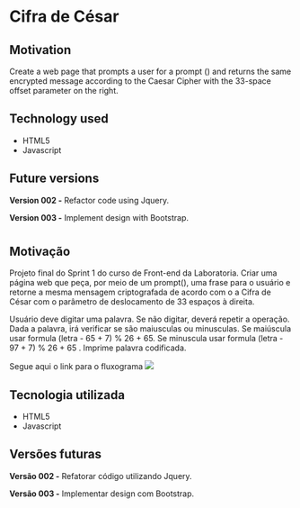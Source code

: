 # Cifra de César

## Motivation
Create a web page that prompts a user for a prompt () and returns the same encrypted message according to the Caesar Cipher with the 33-space offset parameter on the right.

## Technology used
* HTML5
* Javascript

## Future versions
**Version 002 -** Refactor code using Jquery.

**Version 003 -** Implement design with Bootstrap.
#

## Motivação 
Projeto final do Sprint 1 do curso de Front-end da Laboratoria. Criar uma página web que peça, por meio de um prompt(), uma frase para o usuário e retorne a mesma mensagem criptografada de acordo com o a Cifra de César com o parâmetro de deslocamento de 33 espaços à direita.

Usuário deve digitar uma palavra.
Se não digitar, deverá repetir a operação.
Dada a palavra, irá verificar se são maiusculas ou minusculas.
Se maiúscula usar formula (letra - 65 + 7) % 26 + 65.
Se minuscula usar formula  (letra - 97 + 7) % 26 + 65 .
Imprime palavra codificada.

Segue aqui o link para o fluxograma <a href="https://imgur.com/a/F34jS0R"><img src="https://imgur.com/a/F34jS0R" /></a>

## Tecnologia utilizada
* HTML5
* Javascript

## Versões futuras
**Versão 002 -** Refatorar código utilizando Jquery.

**Versão 003 -** Implementar design com Bootstrap.
